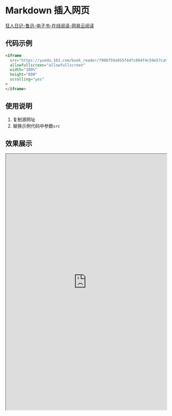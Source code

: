 # Markdown 插入网页

[狂人日记-鲁迅-电子书-在线阅读-网易云阅读](https://yuedu.163.com/source/7906f59a955f44fc884f4c59e57ca9ea_4)

## 代码示例

```html
<iframe
  src="https://yuedu.163.com/book_reader/7906f59a955f44fc884f4c59e57ca9ea_4"
  allowfullscreen="allowfullscreen"
  width="100%"
  height="800"
  scrolling="yes"
>
</iframe>
```

## 使用说明

1. 复制源网址
2. 替换示例代码中参数`src`

## 效果展示

<iframe 
        src="https://yuedu.163.com/book_reader/7906f59a955f44fc884f4c59e57ca9ea_4" 
        allowfullscreen="allowfullscreen" 
        width="100%" height="800" 
        scrolling="yes" >
</iframe>
